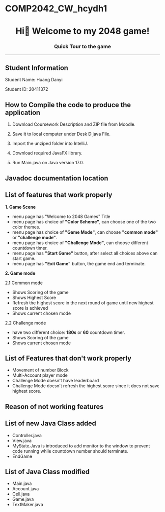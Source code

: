 # COMP2042_CW_hcydh1
<h1 align="center"> Hi👋 Welcome to my 2048 game!</h1>
<h3 align="center"> Quick Tour to the game</h3>
  
---

## Student Information
Student Name: Huang Danyi

Student ID: 20411372

## How to Compile the code to produce the application
1. Download Coursework Description and ZIP file from Moodle.

2. Save it to local computer under Desk D java File.

3. Import the unziped folder into IntelliJ.

4. Download required JavaFX library.

5. Run Main.java on Java version 17.0.

## Javadoc documentation location


## List of features that work properly
**1. Game Scene**
- menu page has "Welcome to 2048 Games" Title
- menu page has choice of **"Color Scheme"**, can choose one of the two color themes.
- menu page has choice of **"Game Mode"**, can choose **"common mode"** or **"challenge mode"**.
- menu page has choice of **"Challenge Mode"**, can choose different countdown timer.
- menu page has **"Start Game"** button, after select all choices above can start game.
- menu page has **"Exit Game"** button, the game end and terminate.

**2. Game mode**

2.1 Common mode
- Shows Scoring of the game
- Shows Highest Score
- Refresh the highest score in the next round of game until new highest score is achieved
- Shows current chosen mode

2.2 Challenge mode
- have two different choice: **180s** or **60** countdown timer.
- Shows Scoring of the game
- Shows current chosen mode

## List of Features that don't work properly
- Movement of number Block
- Multi-Account player mode
- Challenge Mode doesn't have leaderboard
- Challenge Mode doesn't refresh the highest score since it does not save highest score.

## Reason of not working features


## List of new Java Class added
- Controller.java
- View.java
- MyState.Java is introduced to add monitor to the window to prevent code running while countdown number should terminate.
- EndGame

## List of Java Class modified
- Main.java
- Account.java
- Cell.java
- Game.java
- TextMaker.java
